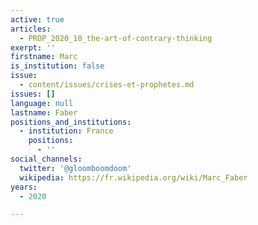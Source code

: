 ```yaml
---
active: true
articles:
  - PROP_2020_10_the-art-of-contrary-thinking
exerpt: ''
firstname: Marc
is_institution: false
issue:
  - content/issues/crises-et-prophetes.md
issues: []
language: null
lastname: Faber
positions_and_institutions:
  - institution: France
    positions:
      - ''
social_channels:
  twitter: '@gloomboomdoom'
  wikipedia: https://fr.wikipedia.org/wiki/Marc_Faber
years:
  - 2020

---
```

